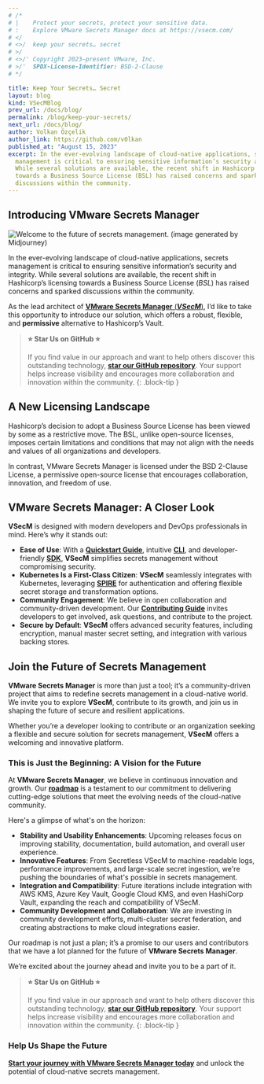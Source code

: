 ```yaml
---
# /*
# |    Protect your secrets, protect your sensitive data.
# :    Explore VMware Secrets Manager docs at https://vsecm.com/
# </
# <>/  keep your secrets… secret
# >/
# <>/' Copyright 2023–present VMware, Inc.
# >/'  SPDX-License-Identifier: BSD-2-Clause
# */

title: Keep Your Secrets… Secret
layout: blog
kind: VSecMBlog
prev_url: /docs/blog/
permalink: /blog/keep-your-secrets/
next_url: /docs/blog/
author: Volkan Özçelik
author_link: https://github.com/v0lkan
published_at: "August 15, 2023"
excerpt: In the ever-evolving landscape of cloud-native applications, secrets 
  management is critical to ensuring sensitive information’s security and integrity. 
  While several solutions are available, the recent shift in Hashicorp’s licensing 
  towards a Business Source License (BSL) has raised concerns and sparked 
  discussions within the community.
---
```


## Introducing VMware Secrets Manager

![Welcome to the future of secrets management. (image generated by Midjourney)](/assets/VSecM-1.png)

In the ever-evolving landscape of cloud-native applications, secrets management
is critical to ensuring sensitive information’s security and integrity. While
several solutions are available, the recent shift in Hashicorp’s licensing towards
a Business Source License (*BSL*) has raised concerns and sparked discussions
within the community.

As the lead architect of [**VMware Secrets Manager** (**_VSecM_**)](https://vsecm.com/),
I’d like to take this opportunity to introduce our solution, which offers a robust,
flexible, and **permissive** alternative to Hashicorp’s Vault.

> **⭐️ Star Us on GitHub ⭐️**
>
> If you find value in our approach and want to help others discover this outstanding
> technology, **[star our GitHub repository](https://github.com/vmware-tanzu/secrets-manager)**.
> Your support helps increase visibility and encourages more collaboration and
> innovation within the community.
{: .block-tip }

## A New Licensing Landscape

Hashicorp’s decision to adopt a Business Source License has been viewed by some
as a restrictive move. The BSL, unlike open-source licenses, imposes certain
limitations and conditions that may not align with the needs and values of all
organizations and developers.

In contrast, VMware Secrets Manager is licensed under the BSD 2-Clause License,
a permissive open-source license that encourages collaboration, innovation,
and freedom of use.

## VMware Secrets Manager: A Closer Look

**VSecM** is designed with modern developers and DevOps professionals in mind.
Here’s why it stands out:

* **Ease of Use**: With a [**Quickstart Guide**](https://vsecm.com/docs/quickstart/),
  intuitive [**CLI**](https://vsecm.com/docs/cli/?ref=zerotohero.dev), and
  developer-friendly [**SDK**](https://vsecm.com/docs/sdk/), **VSecM**
  simplifies secrets management without compromising security.
* **Kubernetes Is a First-Class Citizen**: **VSecM** seamlessly integrates with
  Kubernetes, leveraging [**SPIRE**](https://spiffe.io/docs/latest/spire-about/)
  for authentication and offering flexible secret storage and transformation options.
* **Community Engagement**: We believe in open collaboration and community-driven
  development. Our [**Contributing Guide**](https://vsecm.com/docs/contributing/)
  invites developers to get involved, ask questions, and contribute to the project.
* **Secure by Default**: **VSecM** offers advanced security features, including
  encryption, manual master secret setting, and integration with various backing
  stores.

## Join the Future of Secrets Management

**VMware Secrets Manager** is more than just a tool; it’s a community-driven project
that aims to redefine secrets management in a cloud-native world. We invite you to
explore **VSecM**, contribute to its growth, and join us in shaping the future of
secure and resilient applications.

Whether you’re a developer looking to contribute or an organization seeking a
flexible and secure solution for secrets management, **VSecM** offers a welcoming
and innovative platform.

### This is Just the Beginning: A Vision for the Future

At **VMware Secrets Manager**, we believe in continuous innovation and growth.
Our [**roadmap**](https://vsecm.com/docs/roadmap) is a testament to our commitment
to delivering cutting-edge solutions that meet the evolving needs of the cloud-native
community.

Here's a glimpse of what's on the horizon:

* **Stability and Usability Enhancements**: Upcoming releases focus on improving
  stability, documentation, build automation, and overall user experience.
* **Innovative Features**: From Secretless VSecM to machine-readable logs,
  performance improvements, and large-scale secret ingestion, we're pushing the
  boundaries of what's possible in secrets management.
* **Integration and Compatibility**: Future iterations include integration with
  AWS KMS, Azure Key Vault, Google Cloud KMS, and even HashiCorp Vault, expanding
  the reach and compatibility of VSecM.
* **Community Development and Collaboration**: We are investing in community
  development efforts, multi-cluster secret federation, and creating abstractions
  to make cloud integrations easier.

Our roadmap is not just a plan; it’s a promise to our users and contributors that
we have a lot planned for the future of **VMware Secrets Manager**.

We’re excited about the journey ahead and invite you to be a part of it.

> **⭐️ Star Us on GitHub ⭐️**
>
> If you find value in our approach and want to help others discover this
> outstanding technology, **[star our GitHub repository](https://github.com/vmware-tanzu/secrets-manager)**.
> Your support helps increase visibility and encourages more collaboration and
> innovation within the community.
{: .block-tip }

### Help Us Shape the Future

[**Start your journey with VMware Secrets Manager today**](https://vsecm.com/)
and unlock the potential of cloud-native secrets management.
